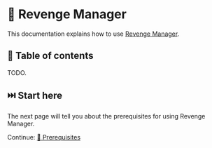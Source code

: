 # 💊 Revenge Manager

This documentation explains how to use [Revenge Manager](https://github.com/revenge-mod/revenge-manager).

## 📖 Table of contents

TODO.

## ⏭️ Start here

The next page will tell you about the prerequisites for using Revenge Manager.

Continue: [💼 Prerequisites](0_prerequisites.md)